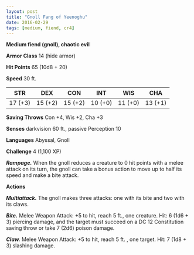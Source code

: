```yaml
---
layout: post
title: "Gnoll Fang of Yeenoghu"
date: 2016-02-29
tags: [medium, fiend, cr4]
---
```


**Medium fiend (gnoll), chaotic evil**

**Armor Class** 14 (hide armor) 

**Hit Points** 65 (10d8 + 20)

**Speed** 30 ft.

|   STR   |   DEX   |   CON   |   INT   |   WIS   |   CHA   |
|:-----:|:-----:|:-----:|:-----:|:-----:|:-----:|
| 17 (+3) | 15 (+2) | 15 (+2) | 10 (+0) | 11 (+0) | 13 (+1) |

**Saving Throws** Con +4, Wis +2, Cha +3

**Senses** darkvision 60 ft., passive Perception 10

**Languages** Abyssal, Gnoll

**Challenge** 4 (1,100 XP)

***Rampage.*** When the gnoll reduces a creature to 0 hit points with a melee attack on its turn, the gnoll can take a bonus action to move up to half its speed and make a bite attack.

**Actions** 

***Multiattack.*** The gnoll makes three attacks: one with its bite and two with its claws.

***Bite.*** Melee Weapon Attack: +5 to hit, reach 5 ft., one creature. Hit: 6 (1d6 + 3) piercing damage, and the target must succeed on a DC 12 Constitution saving throw or take 7 (2d6) poison damage.

***Claw.*** Melee Weapon Attack: +5 to hit, reach 5 ft. , one target. Hit: 7 (1d8 + 3) slashing damage.